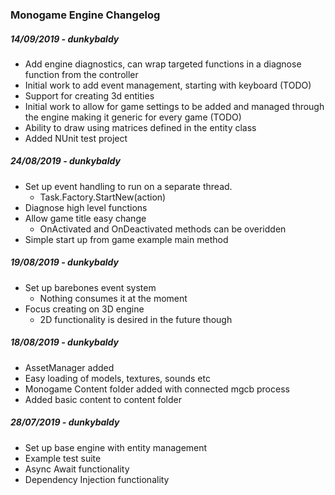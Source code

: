 ### Monogame Engine Changelog

##### 14/09/2019 - dunkybaldy
* Add engine diagnostics, can wrap targeted functions in a diagnose function from the controller
* Initial work to add event management, starting with keyboard (TODO)
* Support for creating 3d entities
* Initial work to allow for game settings to be added and managed through the engine making it generic for every game (TODO)
* Ability to draw using matrices defined in the entity class
* Added NUnit test project

##### 24/08/2019 - dunkybaldy
* Set up event handling to run on a separate thread.
  * Task.Factory.StartNew(action)
* Diagnose high level functions
* Allow game title easy change
  * OnActivated and OnDeactivated methods can be overidden
* Simple start up from game example main method

##### 19/08/2019 - dunkybaldy
* Set up barebones event system
  * Nothing consumes it at the moment
* Focus creating on 3D engine
  * 2D functionality is desired in the future though

##### 18/08/2019 - dunkybaldy
* AssetManager added
* Easy loading of models, textures, sounds etc
* Monogame Content folder added with connected mgcb process
* Added basic content to content folder

##### 28/07/2019 - dunkybaldy
* Set up base engine with entity management
* Example test suite
* Async Await functionality
* Dependency Injection functionality